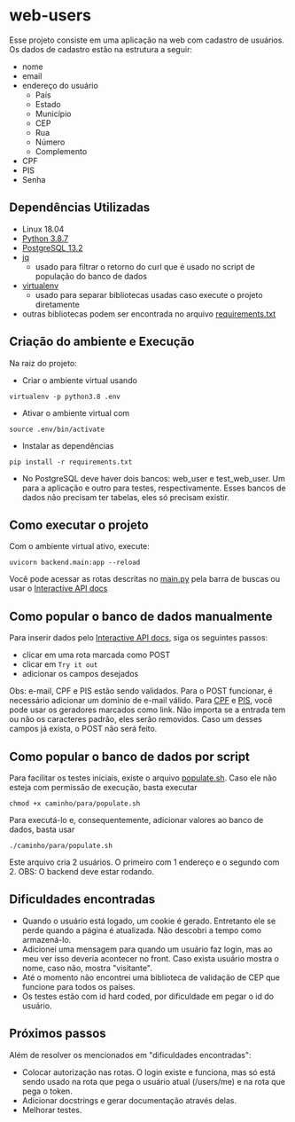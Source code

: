 # web-users

Esse projeto consiste em uma aplicação na web com cadastro de usuários. Os dados de cadastro estão na estrutura a seguir:
+ nome
+ email
+ endereço do usuário
  - País
  - Estado
  - Município
  - CEP
  - Rua
  - Número
  - Complemento
+ CPF
+ PIS
+ Senha

## Dependências Utilizadas
+ Linux 18.04
+ [Python 3.8.7](https://www.python.org/)
+ [PostgreSQL 13.2](https://www.postgresql.org/)
+ [jq](https://stedolan.github.io/jq/download/)
  - usado para filtrar o retorno do curl que é usado no script de população do banco de dados
+ [virtualenv](https://www.pythoncentral.io/how-to-install-virtualenv-python/)
  - usado para separar bibliotecas usadas caso execute o projeto diretamente
+ outras bibliotecas podem ser encontrada no arquivo [requirements.txt](https://github.com/alynnefs/web-users/blob/main/requirements.txt)


## Criação do ambiente e Execução

Na raiz do projeto:
+ Criar o ambiente virtual usando
```
virtualenv -p python3.8 .env
```
+ Ativar o ambiente virtual com
```
source .env/bin/activate
```
+ Instalar as dependências
```
pip install -r requirements.txt
```
+ No PostgreSQL deve haver dois bancos: web_user e test_web_user. Um para a aplicação e outro para testes, respectivamente. Esses bancos de dados não precisam ter tabelas, eles só precisam existir.

## Como executar o projeto
Com o ambiente virtual ativo, execute:
```
uvicorn backend.main:app --reload
```
Você pode acessar as rotas descritas no [main.py](https://github.com/alynnefs/web-users/blob/main/backend/main.py) pela barra de buscas ou usar o [Interactive API docs](http://127.0.0.1:8000/docs#/)

## Como popular o banco de dados manualmente
Para inserir dados pelo [Interactive API docs](http://127.0.0.1:8000/docs#/), siga os seguintes passos:
- clicar em uma rota marcada como POST
- clicar em `Try it out`
- adicionar os campos desejados

Obs: e-mail, CPF e PIS estão sendo validados. Para o POST funcionar, é necessário adicionar um domínio de e-mail válido. Para [CPF](https://theonegenerator.com/generators/documents/cpf-generator/) e [PIS](https://www.geradorpis.com/), você pode usar os geradores marcados como link. Não importa se a entrada tem ou não os caracteres padrão, eles serão removidos. Caso um desses campos já exista, o POST não será feito.

## Como popular o banco de dados por script

Para facilitar os testes iniciais, existe o arquivo [populate.sh](https://github.com/alynnefs/web-users/blob/main/backend/populate.sh). Caso ele não esteja com permissão de execução, basta executar

```chmod +x caminho/para/populate.sh```

Para executá-lo e, consequentemente, adicionar valores ao banco de dados, basta usar

```./caminho/para/populate.sh```

Este arquivo cria 2 usuários. O primeiro com 1 endereço e o segundo com 2.
OBS: O backend deve estar rodando. 

## Dificuldades encontradas
- Quando o usuário está logado, um cookie é gerado. Entretanto ele se perde quando a página é atualizada. Não descobri a tempo como armazená-lo.
- Adicionei uma mensagem para quando um usuário faz login, mas ao meu ver isso deveria acontecer no front. Caso exista usuário mostra o nome, caso não, mostra "visitante".
- Até o momento não encontrei uma biblioteca de validação de CEP que funcione para todos os países.
- Os testes estão com id hard coded, por dificuldade em pegar o id do usuário.

## Próximos passos
Além de resolver os mencionados em "dificuldades encontradas":
- Colocar autorização nas rotas. O login existe e funciona, mas só está sendo usado na rota que pega o usuário atual (/users/me) e na rota que pega o token.
- Adicionar docstrings e gerar documentação através delas.
- Melhorar testes.
